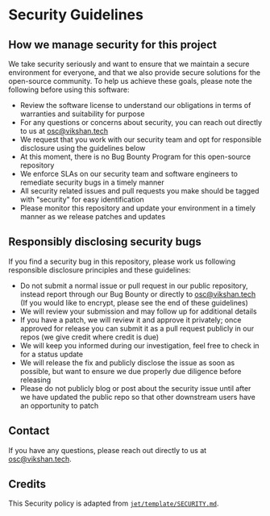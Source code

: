 <!-- @format -->

# Security Guidelines

## How we manage security for this project

We take security seriously and want to ensure that we maintain a secure environment for everyone,
and that we also provide secure solutions for the open-source community. To help us achieve these
goals, please note the following before using this software:

- Review the software license to understand our obligations in terms of warranties and suitability
  for purpose
- For any questions or concerns about security, you can reach out directly to us at osc@vikshan.tech
- We request that you work with our security team and opt for responsible disclosure using the
  guidelines below
- At this moment, there is no Bug Bounty Program for this open-source repository
- We enforce SLAs on our security team and software engineers to remediate security bugs in a timely
  manner
- All security related issues and pull requests you make should be tagged with "security" for easy
  identification
- Please monitor this repository and update your environment in a timely manner as we release
  patches and updates

## Responsibly disclosing security bugs

If you find a security bug in this repository, please work us following responsible disclosure
principles and these guidelines:

- Do not submit a normal issue or pull request in our public repository, instead report through our
  Bug Bounty or directly to osc@vikshan.tech (If you would like to encrypt, please see the end of
  these guidelines)
- We will review your submission and may follow up for additional details
- If you have a patch, we will review it and approve it privately; once approved for release you can
  submit it as a pull request publicly in our repos (we give credit where credit is due)
- We will keep you informed during our investigation, feel free to check in for a status update
- We will release the fix and publicly disclose the issue as soon as possible, but want to ensure we
  due properly due diligence before releasing
- Please do not publicly blog or post about the security issue until after we have updated the
  public repo so that other downstream users have an opportunity to patch

## Contact

If you have any questions, please reach out directly to us at osc@vikshan.tech.

## Credits

This Security policy is adapted from
[`jet/template/SECURITY.md`](https://github.com/jet/template/blob/master/SECURITY.md).
